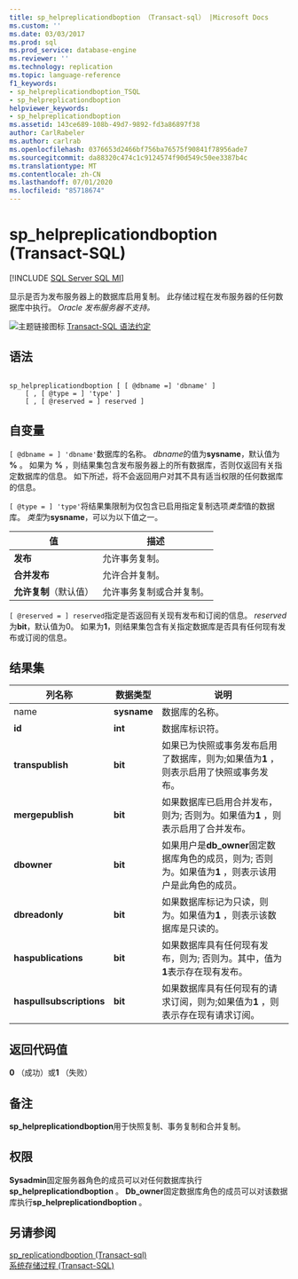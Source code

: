 ```yaml
---
title: sp_helpreplicationdboption （Transact-sql） |Microsoft Docs
ms.custom: ''
ms.date: 03/03/2017
ms.prod: sql
ms.prod_service: database-engine
ms.reviewer: ''
ms.technology: replication
ms.topic: language-reference
f1_keywords:
- sp_helpreplicationdboption_TSQL
- sp_helpreplicationdboption
helpviewer_keywords:
- sp_helpreplicationdboption
ms.assetid: 143ce689-108b-49d7-9892-fd3a86897f38
author: CarlRabeler
ms.author: carlrab
ms.openlocfilehash: 0376653d2466bf756ba76575f90841f78956ade7
ms.sourcegitcommit: da88320c474c1c9124574f90d549c50ee3387b4c
ms.translationtype: MT
ms.contentlocale: zh-CN
ms.lasthandoff: 07/01/2020
ms.locfileid: "85718674"
---
```

# <a name="sp_helpreplicationdboption-transact-sql"></a>sp_helpreplicationdboption (Transact-SQL)
[!INCLUDE [SQL Server SQL MI](../../includes/applies-to-version/sql-asdbmi.md)]

  显示是否为发布服务器上的数据库启用复制。 此存储过程在发布服务器的任何数据库中执行。 *Oracle 发布服务器不支持。*  
  
 ![主题链接图标](../../database-engine/configure-windows/media/topic-link.gif "“主题链接”图标") [Transact-SQL 语法约定](../../t-sql/language-elements/transact-sql-syntax-conventions-transact-sql.md)  
  
## <a name="syntax"></a>语法  
  
```  
  
sp_helpreplicationdboption [ [ @dbname =] 'dbname' ]  
    [ , [ @type = ] 'type' ]  
    [ , [ @reserved = ] reserved ]  
```  
  
## <a name="arguments"></a>自变量  
`[ @dbname = ] 'dbname'`数据库的名称。 *dbname*的值为**sysname**，默认值为 **%** 。 如果为 **%** ，则结果集包含发布服务器上的所有数据库，否则仅返回有关指定数据库的信息。 如下所述，将不会返回用户对其不具有适当权限的任何数据库的信息。  
  
`[ @type = ] 'type'`将结果集限制为仅包含已启用指定复制选项*类型*值的数据库。 *类型*为**sysname**，可以为以下值之一。  
  
|值|描述|  
|-----------|-----------------|  
|**发布**|允许事务复制。|  
|**合并发布**|允许合并复制。|  
|**允许复制**（默认值）|允许事务复制或合并复制。|  
  
`[ @reserved = ] reserved`指定是否返回有关现有发布和订阅的信息。 *reserved*为**bit**，默认值为0。 如果为**1**，则结果集包含有关指定数据库是否具有任何现有发布或订阅的信息。  
  
## <a name="result-sets"></a>结果集  
  
|列名称|数据类型|说明|  
|-----------------|---------------|-----------------|  
|name|**sysname**|数据库的名称。|  
|**id**|**int**|数据库标识符。|  
|**transpublish**|**bit**|如果已为快照或事务发布启用了数据库，则为;如果值为**1** ，则表示启用了快照或事务发布。|  
|**mergepublish**|**bit**|如果数据库已启用合并发布，则为; 否则为。如果值为**1** ，则表示启用了合并发布。|  
|**dbowner**|**bit**|如果用户是**db_owner**固定数据库角色的成员，则为; 否则为。如果值为**1** ，则表示该用户是此角色的成员。|  
|**dbreadonly**|**bit**|如果数据库标记为只读，则为。如果值为**1** ，则表示该数据库是只读的。|  
|**haspublications**|**bit**|如果数据库具有任何现有发布，则为; 否则为。其中，值为**1**表示存在现有发布。|  
|**haspullsubscriptions**|**bit**|如果数据库具有任何现有的请求订阅，则为;如果值为**1** ，则表示存在现有请求订阅。|  
  
## <a name="return-code-values"></a>返回代码值  
 **0** （成功）或**1** （失败）  
  
## <a name="remarks"></a>备注  
 **sp_helpreplicationdboption**用于快照复制、事务复制和合并复制。  
  
## <a name="permissions"></a>权限  
 **Sysadmin**固定服务器角色的成员可以对任何数据库执行**sp_helpreplicationdboption** 。 **Db_owner**固定数据库角色的成员可以对该数据库执行**sp_helpreplicationdboption** 。  
  
## <a name="see-also"></a>另请参阅  
 [sp_replicationdboption &#40;Transact-sql&#41;](../../relational-databases/system-stored-procedures/sp-replicationdboption-transact-sql.md)   
 [系统存储过程 (Transact-SQL)](../../relational-databases/system-stored-procedures/system-stored-procedures-transact-sql.md)  
  
  
